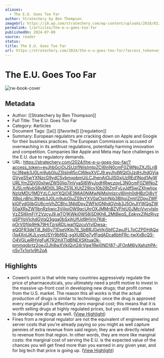 ```yaml
---
aliases:
  - The E.U. Goes Too Far
author: Stratechery by Ben Thompson
imageUrl: https://i0.wp.com/stratechery.com/wp-content/uploads/2018/03/cropped-android-chrome-512x512-1.png?fit=512%2C512&ssl=1
permalink: l/articles/the-e-u-goes-too-far
publishedOn: 2024-07-08
source: reader
status: 
title: The E.U. Goes Too Far
url: https://stratechery.com/2024/the-e-u-goes-too-far/?access_token=eyJhbGciOiJSUzI1NiIsImtpZCI6InN0cmF0ZWNoZXJ5LnBhc3Nwb3J0Lm9ubGluZSIsInR5cCI6IkpXVCJ9.eyJhdWQiOiJzdHJhdGVjaGVyeS5wYXNzcG9ydC5vbmxpbmUiLCJhenAiOiJIS0xjUzREd1Nod1AyWURLYmZQV00xIiwiZW50Ijp7InVyaSI6WyJodHRwczovL3N0cmF0ZWNoZXJ5LmNvbS8yMDI0L3RoZS1lLXUtZ29lcy10b28tZmFyLyJdfSwiZXhwIjoxNzIzMDU1MDYzLCJpYXQiOjE3MjA0NjMwNjMsImlzcyI6Imh0dHBzOi8vYXBpLnBhc3Nwb3J0Lm9ubGluZS9vYXV0aCIsInNjb3BlIjoiZmVlZDpyZWFkIGFydGljbGU6cmVhZCBhc3NldDpyZWFkIGNhdGVnb3J5OnJlYWQgZW50aXRsZW1lbnRzIiwic3ViIjoiOW9qcUhrOXJMMnBZVFhtU0JMcjVvcyIsInVzZSI6ImFjY2VzcyJ9.ieTO1KWki0W58iSDIKh6_2MtBeqS_EpkyxZINzRjvzqSPYqVIchdGVqQ3gga0bSxjhUfUd9HVm7Kdl-pOrV0fiIp9Hk79HjTzrpRDLjeaI1QzcuVtylDwsa-eQGFR3deTi8_8dSy71DseVKlp76_SbBRJGeVkjSbfC2ayJFL7oCZPDHAQqi1q4XnlJKJLyvpUSYr9bf6Q-sgXUBDg7yfFqdADca6bhFRc-twXxBcQS-O4VGLwRHVgFuK7R2ihXTIdBNEXSKtuaOk-pmmqobrtz2oeJ2Jh8wXVkjQvt24rVgw1Rej0ND187-JFOnM6lyXahzhPA-nSvTx1orlv9h2oA
---
```

# The E.U. Goes Too Far

![rw-book-cover](https://i0.wp.com/stratechery.com/wp-content/uploads/2018/03/cropped-android-chrome-512x512-1.png?fit=512%2C512&ssl=1)

## Metadata

- Author: [[Stratechery by Ben Thompson]]
- Full Title: The E.U. Goes Too Far
- Category: #articles
- Document Tags: [[ai]] [[favorite]] [[regulation]]
- Summary: European regulators are cracking down on Apple and Google for their business practices. The European Commission is accused of overreaching in its antitrust regulations, potentially harming innovation and competition. Companies like Apple and Meta may face challenges in the E.U. due to regulatory demands.
- URL: https://stratechery.com/2024/the-e-u-goes-too-far/?access_token=eyJhbGciOiJSUzI1NiIsImtpZCI6InN0cmF0ZWNoZXJ5LnBhc3Nwb3J0Lm9ubGluZSIsInR5cCI6IkpXVCJ9.eyJhdWQiOiJzdHJhdGVjaGVyeS5wYXNzcG9ydC5vbmxpbmUiLCJhenAiOiJIS0xjUzREd1Nod1AyWURLYmZQV00xIiwiZW50Ijp7InVyaSI6WyJodHRwczovL3N0cmF0ZWNoZXJ5LmNvbS8yMDI0L3RoZS1lLXUtZ29lcy10b28tZmFyLyJdfSwiZXhwIjoxNzIzMDU1MDYzLCJpYXQiOjE3MjA0NjMwNjMsImlzcyI6Imh0dHBzOi8vYXBpLnBhc3Nwb3J0Lm9ubGluZS9vYXV0aCIsInNjb3BlIjoiZmVlZDpyZWFkIGFydGljbGU6cmVhZCBhc3NldDpyZWFkIGNhdGVnb3J5OnJlYWQgZW50aXRsZW1lbnRzIiwic3ViIjoiOW9qcUhrOXJMMnBZVFhtU0JMcjVvcyIsInVzZSI6ImFjY2VzcyJ9.ieTO1KWki0W58iSDIKh6_2MtBeqS_EpkyxZINzRjvzqSPYqVIchdGVqQ3gga0bSxjhUfUd9HVm7Kdl-pOrV0fiIp9Hk79HjTzrpRDLjeaI1QzcuVtylDwsa-eQGFR3deTi8_8dSy71DseVKlp76_SbBRJGeVkjSbfC2ayJFL7oCZPDHAQqi1q4XnlJKJLyvpUSYr9bf6Q-sgXUBDg7yfFqdADca6bhFRc-twXxBcQS-O4VGLwRHVgFuK7R2ihXTIdBNEXSKtuaOk-pmmqobrtz2oeJ2Jh8wXVkjQvt24rVgw1Rej0ND187-JFOnM6lyXahzhPA-nSvTx1orlv9h2oA

## Highlights

- Cowen’s point is that while many countries aggressively regulate the price of pharmaceuticals, you ultimately need a profit motive to invest in the massive up-front cost in developing new drugs; that profit comes from the U.S. market. The reason this all works is that the actual production of drugs is similar to technology: once the drug is approved every marginal pill is effectively zero marginal cost; this means that it is worth selling drugs at highly regulated prices, but you still need a reason to develop new drugs as well. ([View Highlight](https://read.readwise.io/read/01jbkhjc524qfy4hg6y29nngrv))
- Fines from a regional regulator are not the equivalent of engineering and server costs that you’re already paying so you might as well capture pennies of extra revenue from said region; they are are directly related to revenue from that region. In other words, they are more like marginal costs: the marginal cost of serving the E.U. is the expected value of the chances you will get fined more than you earned in any given year, and for big tech that price is going up. ([View Highlight](https://read.readwise.io/read/01jbkhkm17dsq4btd50kmk01t9))
